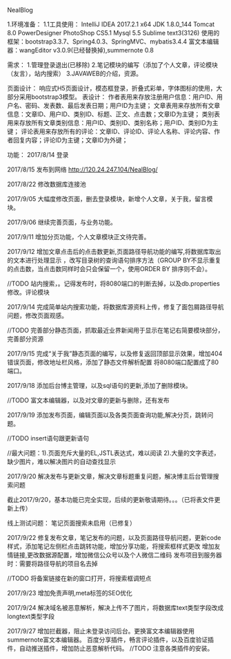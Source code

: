 NealBlog

1.环境准备：
1.1工具使用：
IntelliJ IDEA 2017.2.1 x64
JDK 1.8.0_144
Tomcat 8.0
PowerDesigner
PhotoShop CS5.1
Mysql 5.5 
Sublime text3(3126)
使用的框架：bootstrap3.3.7、Spring4.0.3、SpringMVC、mybatis3.4.4
富文本编辑器：wangEditor v3.0.9(已经替换掉),summernote 0.8

需求：
1.管理登录退出(已移除)
2.笔记模块的编写（添加了个人文章，评论模块（友言），站内搜索）
3.JAVAWEB的介绍，资源。

页面设计：
响应式H5页面设计，模态框登录，折叠式彩单，字体图标的使用，大部分采用bootstrap3模型。
表设计：
作者表用来存放注册用户信息：用户ID、用户名、密码、发表数、最后发表日期；用户ID为主键；
文章表用来存放所有文章信息：文章ID、用户ID、类别ID、标题、正文、点击数；文章ID为主键；
类别表用来存放所有文章类别信息：用户ID、类别ID、类别名称；用户ID、类别ID为主键；
评论表用来存放所有的评论：文章ID、评论ID、评论人名称、评论内容、作者回复内容；评论ID为主键；文章ID为外键；

功能：
2017/8/14
登录

2017/8/15
发布到网络
http://120.24.247.104/NealBlog/

2017/8/22
修改数据库连接池

2017/9/05
大幅度修改页面，删去登录模块，新增个人文章，关于我，留言模块。

2017/9/06
继续完善页面，与业务功能。

2017/9/11
增加分页功能，个人文章模块正文待完善。

2017/9/12
增加文章点击后的点击数更新,页面路径导航功能的编写,将数据库取出的文本进行处理显示
，改写目录树的查询语句排序方法（GROUP BY不显示重复的点击数，当点击数同样时会只会保留一个，使用ORDER BY 排序则不会）。

//TODO 站内搜索，。记得发布时，将8080端口的判断去掉，以及db.properties修改。评论模块

2017/9/14
完成简单站内搜索功能，将数据库源资料上传，修复了面包屑路径导航问题，修改页面观感。

//TODO 完善部分静态页面，抓取最近业界新闻用于显示在笔记右简要模块部分，完善部分资源

2017/9/15
完成“关于我”静态页面的编写，以及修复返回顶部显示效果，增加404错误页面，修改地址栏风格，添加了静态文件解析配置
将8080端口配置成了80端口。

2017/9/18
添加后台博主管理，以及sql语句的更新,添加了删除模块。

//TODO 富文本编辑器，以及对文章的更新与删除，还有发布

2017/9/19
添加发布页面，编辑页面以及各类页面查询功能,解决分页，跳转问题。

//TODO insert语句跟更新语句

//最大问题：1).页面充斥大量的EL,JSTL表达式，难以阅读
            2).大量的文字表述，缺少图片，难以解决图片的自动查找显示
            
2017/9/20
解决发布与更新文章，解决文章标题重复问题，解决博主后台管理搜索问题

截止2017/9/20，基本功能已完全实现，后续的更新敬请期待。。。（已将表文件更新上传）

线上测试问题：
笔记页面搜索未启用（已修复）

2017/9/22
修复发布文章，笔记发布的问题，以及页面路径导航问题，更新code样式，添加笔记左侧栏点击跳转功能，增加分享功能，将搜索框样式更改
增加友情链接,更改数据源配置，增加微信公众号以及个人微信二维码
发布项目到服务器时：需要将路径导航的项目名去掉

//TODO 将备案链接在新的窗口打开，将搜索框调短点

2017/9/23
增加免责声明,meta标签的SEO优化

2017/9/24
解决域名被恶意解析，解决上传不了图片，将数据库text类型字段改成longtext类型字段

2017/9/27
增加拦截器，阻止未登录访问后台。更换富文本编辑器使用summernote富文本编辑器。
百度分享插件，畅言评论插件，以及百度验证插件，自动推送插件，增加防止恶意解析代码。
//TODO 注意各类插件的安装。
